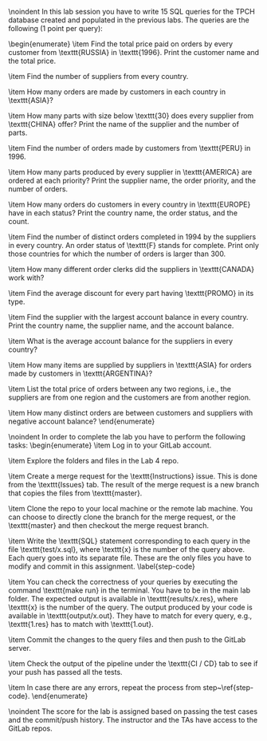 \noindent
In this lab session you have to write 15 SQL queries for the TPCH database created and populated in the previous labs. The queries are the following (1 point per query):

\begin{enumerate}
\item Find the total price paid on orders by every customer from \texttt{RUSSIA} in \texttt{1996}. Print the customer name and the total price.

\item Find the number of suppliers from every country.

\item How many orders are made by customers in each country in \texttt{ASIA}?

\item How many parts with size below \texttt{30} does every supplier from \texttt{CHINA} offer? Print the name of the supplier and the number of parts.

\item Find the number of orders made by customers from \texttt{PERU} in 1996.

\item How many parts produced by every supplier in \texttt{AMERICA} are ordered at each priority? Print the supplier name, the order priority, and the number of orders.

\item How many orders do customers in every country in \texttt{EUROPE} have in each status? Print the country name, the order status, and the count.

\item Find the number of distinct orders completed in 1994 by the suppliers in every country. An order status of \texttt{F} stands for complete. Print only those countries for which the number of orders is larger than 300.

\item How many different order clerks did the suppliers in \texttt{CANADA} work with?

\item Find the average discount for every part having \texttt{PROMO} in its type.

\item Find the supplier with the largest account balance in every country. Print the country name, the supplier name, and the account balance.

\item What is the average account balance for the suppliers in every country?

\item How many items are supplied by suppliers in \texttt{ASIA} for orders made by customers in \texttt{ARGENTINA}?

\item List the total price of orders between any two regions, i.e., the suppliers are from one region and the customers are from another region.

\item How many distinct orders are between customers and suppliers with negative account balance?
\end{enumerate}


\noindent
In order to complete the lab you have to perform the following tasks:
\begin{enumerate}
\item Log in to your GitLab account.

\item Explore the folders and files in the Lab 4 repo.

\item Create a merge request for the \texttt{Instructions} issue. This is done from the \texttt{Issues} tab. The result of the merge request is a new branch that copies the files from \texttt{master}.

\item Clone the repo to your local machine or the remote lab machine. You can choose to directly clone the branch for the merge request, or the \texttt{master} and then checkout the merge request branch.

\item Write the \texttt{SQL} statement corresponding to each query in the file \texttt{test/x.sql}, where \texttt{x} is the number of the query above. Each query goes into its separate file. These are the only files you have to modify and commit in this assignment.
\label{step-code}

\item You can check the correctness of your queries by executing the command \texttt{make run} in the terminal. You have to be in the main lab folder. The expected output is available in \texttt{results/x.res}, where \texttt{x} is the number of the query. The output produced by your code is available in \texttt{output/x.out}. They have to match for every query, e.g., \texttt{1.res} has to match with \texttt{1.out}.

\item Commit the changes to the query files and then push to the GitLab server.

\item Check the output of the pipeline under the \texttt{CI / CD} tab to see if your push has passed all the tests.

\item In case there are any errors, repeat the process from step~\ref{step-code}.
\end{enumerate}

\noindent
The score for the lab is assigned based on passing the test cases and the commit/push history. The instructor and the TAs have access to the GitLab repos.

